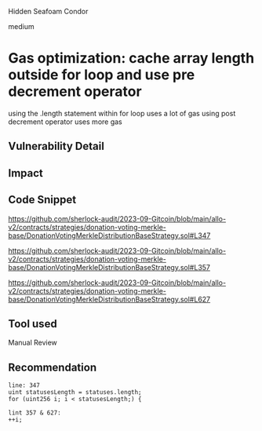 Hidden Seafoam Condor

medium

# Gas optimization: cache array length outside for loop and use pre decrement operator
using the .length statement within for loop uses a lot of gas
using post decrement operator uses more gas 

## Vulnerability Detail


## Impact

## Code Snippet
https://github.com/sherlock-audit/2023-09-Gitcoin/blob/main/allo-v2/contracts/strategies/donation-voting-merkle-base/DonationVotingMerkleDistributionBaseStrategy.sol#L347

https://github.com/sherlock-audit/2023-09-Gitcoin/blob/main/allo-v2/contracts/strategies/donation-voting-merkle-base/DonationVotingMerkleDistributionBaseStrategy.sol#L357

https://github.com/sherlock-audit/2023-09-Gitcoin/blob/main/allo-v2/contracts/strategies/donation-voting-merkle-base/DonationVotingMerkleDistributionBaseStrategy.sol#L627


## Tool used

Manual Review

## Recommendation
```solidity
line: 347
uint statusesLength = statuses.length;
for (uint256 i; i < statusesLength;) {

lint 357 & 627:
++i;
``` 